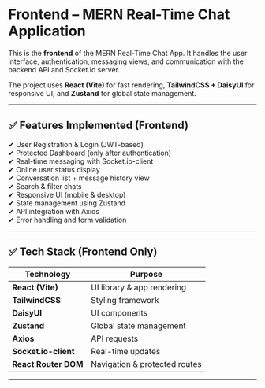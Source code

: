 # Frontend – MERN Real-Time Chat Application

This is the **frontend** of the MERN Real-Time Chat App. It handles the user interface, authentication, messaging views, and communication with the backend API and Socket.io server.

The project uses **React (Vite)** for fast rendering, **TailwindCSS + DaisyUI** for responsive UI, and **Zustand** for global state management.

---

## ✅ Features Implemented (Frontend)

✔ User Registration & Login (JWT-based)  
✔ Protected Dashboard (only after authentication)  
✔ Real-time messaging with Socket.io-client  
✔ Online user status display  
✔ Conversation list + message history view  
✔ Search & filter chats  
✔ Responsive UI (mobile & desktop)  
✔ State management using Zustand  
✔ API integration with Axios  
✔ Error handling and form validation

---

## ✅ Tech Stack (Frontend Only)

| Technology       | Purpose |
|------------------|--------|
| **React (Vite)** | UI library & app rendering |
| **TailwindCSS**  | Styling framework |
| **DaisyUI**      | UI components |
| **Zustand**      | Global state management |
| **Axios**        | API requests |
| **Socket.io-client** | Real-time updates |
| **React Router DOM** | Navigation & protected routes |

---
